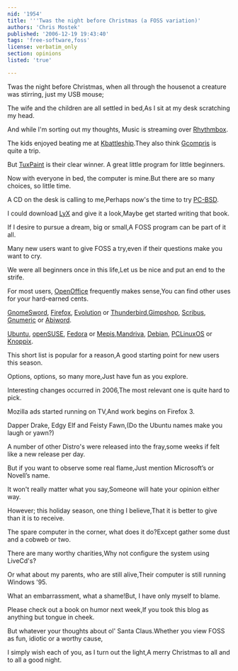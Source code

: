 ```yaml
---
nid: '1954'
title: '''Twas the night before Christmas (a FOSS variation)'
authors: 'Chris Mostek'
published: '2006-12-19 19:43:40'
tags: 'free-software,foss'
license: verbatim_only
section: opinions
listed: 'true'

---
```

Twas the night before Christmas, when all through the housenot a creature was stirring, just my USB mouse;

The wife and the children are all settled in bed,As I sit at my desk scratching my head.

And while I'm sorting out my thoughts, Music is streaming over [Rhythmbox](http://www.gnome.org/projects/rhythmbox/).

The kids enjoyed beating me at [Kbattleship](http://games.kde.org/kbattleship/).They also think [Gcompris](http://gcompris.net/) is quite a trip.

But [TuxPaint](http://www.tuxpaint.org/) is their clear winner. A great little program for little beginners.

Now with everyone in bed, the computer is mine.But there are so many choices, so little time.

A CD on the desk is calling to me,Perhaps now's the time to try [PC-BSD](http://www.pcbsd.org/).

I could download [LyX](http://www.lyx.org/) and give it a look,Maybe get started writing that book.

If I desire to pursue a dream, big or small,A FOSS program can be part of it all.

Many new users want to give FOSS a try,even if their questions make you want to cry.

We were all beginners once in this life,Let us be nice and put an end to the strife.

For most users, [OpenOffice](http://www.openoffice.org/) frequently makes sense,You can find other uses for your hard-earned cents.

[GnomeSword](http://gnomesword.sourceforge.net/), [Firefox](http://www.mozilla.com/en-US/products/), [Evolution](http://www.novell.com/products/desktop/features/evolution.html) or [Thunderbird](http://www.mozilla.com/en-US/products/),[Gimpshop](http://plasticbugs.com/?page_id=294), [Scribus](http://www.scribus.net/), [Gnumeric](http://www.gnome.org/projects/gnumeric/) or [Abiword](http://www.abisource.com/).

[Ubuntu](http://www.ubuntu.com/), [openSUSE](http://www.opensuse.org/), [Fedora](http://fedora.redhat.com/) or [Mepis](http://www.mepis.org/),[Mandriva](http://www.mandriva.com/), [Debian](http://www.debian.org/), [PCLinuxOS](http://www.pclinuxos.com/news.php) or [Knoppix](http://www.knoppix.org/).

This short list is popular for a reason,A good starting point for new users this season.

Options, options, so many more,Just have fun as you explore.

Interesting changes occurred in 2006,The most relevant one is quite hard to pick.

Mozilla ads started running on TV,And work begins on Firefox 3.

Dapper Drake, Edgy Elf and Feisty Fawn,(Do the Ubuntu names make you laugh or yawn?)

A number of other Distro's were released into the fray,some weeks if felt like a new release per day.

But if you want to observe some real flame,Just mention Microsoft’s or Novell’s name.

It won't really matter what you say,Someone will hate your opinion either way.

However; this holiday season, one thing I believe,That it is better to give than it is to receive.

The spare computer in the corner, what does it do?Except gather some dust and a cobweb or two. 

There are many worthy charities,Why not configure the system using LiveCd's?

Or what about my parents, who are still alive,Their computer is still running Windows '95.

What an embarrassment, what a shame!But, I have only myself to blame.

Please check out a book on humor next week,If you took this blog as anything but tongue in cheek.

But whatever your thoughts about ol' Santa Claus.Whether you view FOSS as fun, idiotic or a worthy cause,

I simply wish each of you, as I turn out the light,A merry Christmas to all and to all a good night.

